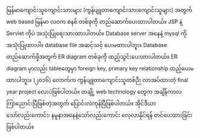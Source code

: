 
မြန်မာကျောင်းသူကျောင်းသားများ (ကွန်ပျူတာကျောင်းသားကျောင်းသူများ) အတွက် web based မြန်မာ လဝက စနစ် တစ်ခုကို တည်ဆောက်ပေးထားပါတယ်။
JSP နဲ့ Servlet ကိုပဲ အသုံးပြုရေးသားထားပါတယ်။
Database server အနေနဲ့ mysql ကို အသုံးပြုထားပါ။ database file အဆင့်သင့် ပေးမထားပါဘူး။
Database တည်ဆောက်ဖို့အတွက် ER diagram တစ်ခုကို ထည့်သွင်းပေးထားပါတယ်။ ER diagram မှာလည်း tableတွေမှာ foreign key, primary key relationship  ထည့်ပေးမထားပါဘူး။
(၂၀၁၆) လောက်က ကွန်ပျူတာကျောင်းသူတစ်ဉီး လာအပ်ထားတဲ့ final year project လေးပဲဖြစ်ပါတယ်။
တချို့ web technology တွေက အချိန်ကာလ ကြာညောင်းပြီဖြစ်တဲ့အတွက် ပြောင်းလဲကုန်ပြီဖြစ်ပါတယ်။ အိုင်ဒီယာသော်လည်းကောင်း၊ နမူနာအနေနဲ့သော်လည်းကောင်း လေ့လာနိုင်ရန် တင်ပေးထားခြင်းဖြစ်ပါတယ်။
